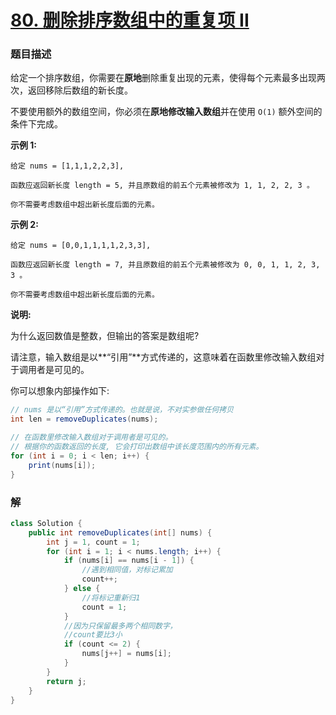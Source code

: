 # [80. 删除排序数组中的重复项 II](https://leetcode-cn.com/problems/remove-duplicates-from-sorted-array-ii/)

### 题目描述

给定一个排序数组，你需要在**原地**删除重复出现的元素，使得每个元素最多出现两次，返回移除后数组的新长度。

不要使用额外的数组空间，你必须在**原地修改输入数组**并在使用 `O(1)` 额外空间的条件下完成。

**示例 1:**

```
给定 nums = [1,1,1,2,2,3],

函数应返回新长度 length = 5, 并且原数组的前五个元素被修改为 1, 1, 2, 2, 3 。

你不需要考虑数组中超出新长度后面的元素。
```

**示例 2:**

```
给定 nums = [0,0,1,1,1,1,2,3,3],

函数应返回新长度 length = 7, 并且原数组的前五个元素被修改为 0, 0, 1, 1, 2, 3, 3 。

你不需要考虑数组中超出新长度后面的元素。
```


**说明:**

为什么返回数值是整数，但输出的答案是数组呢?

请注意，输入数组是以**“引用”**方式传递的，这意味着在函数里修改输入数组对于调用者是可见的。

你可以想象内部操作如下:

```java
// nums 是以“引用”方式传递的。也就是说，不对实参做任何拷贝
int len = removeDuplicates(nums);

// 在函数里修改输入数组对于调用者是可见的。
// 根据你的函数返回的长度, 它会打印出数组中该长度范围内的所有元素。
for (int i = 0; i < len; i++) {
    print(nums[i]);
}
```

### 解

```java
class Solution {
    public int removeDuplicates(int[] nums) {
        int j = 1, count = 1;
        for (int i = 1; i < nums.length; i++) {
            if (nums[i] == nums[i - 1]) {
                //遇到相同值，对标记累加
                count++;
            } else {
                //将标记重新归1
                count = 1;
            }
            //因为只保留最多两个相同数字，
            //count要比3小
            if (count <= 2) {
                nums[j++] = nums[i];
            }
        }
        return j;
    }
}
```

